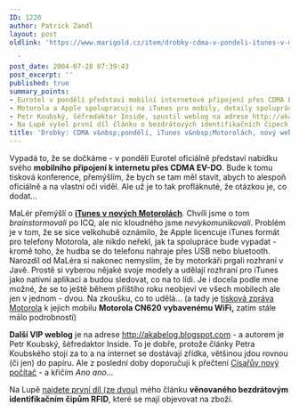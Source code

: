 ```yaml
---
ID: 1220
author: Patrick Zandl
layout: post
oldlink: 'https://www.marigold.cz/item/drobky-cdma-v-pondeli-itunes-v-motorolach-novy-weblog-rfid

  '
post_date: 2004-07-28 07:39:43
post_excerpt: ''
published: true
summary_points:
- Eurotel v pondělí představí mobilní internetové připojení přes CDMA EV-DO.
- Motorola a Apple spolupracují na iTunes pro mobily, detaily spolupráce nejasné.
- Petr Koubský, šéfredaktor Inside, spustil weblog na adrese http://akabelog.blogspot.com.
- Na Lupě vyšel první díl článku o bezdrátových identifikačních čipech RFID.
title: 'Drobky: CDMA v&nbsp;pondělí, iTunes v&nbsp;Motorolách, nový weblog, RFID'
---
```


<p>
Vypadá to, že se dočkáme - v pondělí Eurotel oficiálně představí nabídku svého <strong>mobilního připojení k internetu přes CDMA EV-DO</strong>. Bude k tomu tisková konference, přemýšlím, že bych se tam měl stavit, abych to alespoň oficiálně a na vlastní oči viděl. Ale už je to tak profláknuté, že otázkou je, co dodat...</p>
<p>
MaLér přemýšlí o <a href="http://www.maler.cz/"><strong>iTunes v nových Motorolách</strong></a>. Chvíli jsme o tom <em>brainstormovali </em>po ICQ, ale nic kloudného jsme <em>nevykomunikovali</em>. Problém je v tom, že se sice velkohubě oznámilo, že Apple licencuje iTunes formát pro telefony Motorola, ale nikdo neřekl, jak ta spolupráce bude vypadat - kromě toho, že hudba se do telefonu nahraje přes USB nebo bluetooth. Narozdíl od MaLéra si nakonec nemyslím, že by motorkáři prgali rozhraní v Javě. Prostě si vyberou nějaké svoje modely a udělají rozhraní pro iTunes jako nativní aplikaci a budou sledovat, co na to lídi. Je i docela podle mne možné, že se to ještě během příštího roku neobjeví ve všech mobilech ale jen v jednom - dvou. Na zkoušku, co to udělá... (a tady je <a href="http://www.motorola.com/mediacenter/news/detail/0,,4493_3826_23,00.html">tisková zpráva Motorola</a> k jejich mobilu <strong>Motorola CN620 vybavenému WiFi,</strong> zatím stále málo podrobností)</p>
<p>
<strong>Další VIP weblog</strong> je na adrese <a href="http://akabelog.blogspot.com/">http://akabelog.blogspot.com</a> - a autorem je Petr Koubský, šéfredaktor Inside. To je dobře, protože články Petra Koubského stojí za to a na internet se dostávají zřídka, většinou jdou rovnou (či jen) do papíru. Ale z poslední doby doporučuji k přečtení <span class="caption"><a href="http://www.inside.cz/index.php?ID=668">Císařův nový počítač</a> - a křičím <em>Ano ano</em>... </span></p>
<p>
<span class="caption">Na Lupě <a href="http://www.lupa.cz/clanek.php3?show=3525">najdete první díl (ze dvou)</a> mého článku <strong>věnovaného bezdrátovým identifikačním čipům RFID</strong>, které se mají objevovat na zboží. </span></p>
